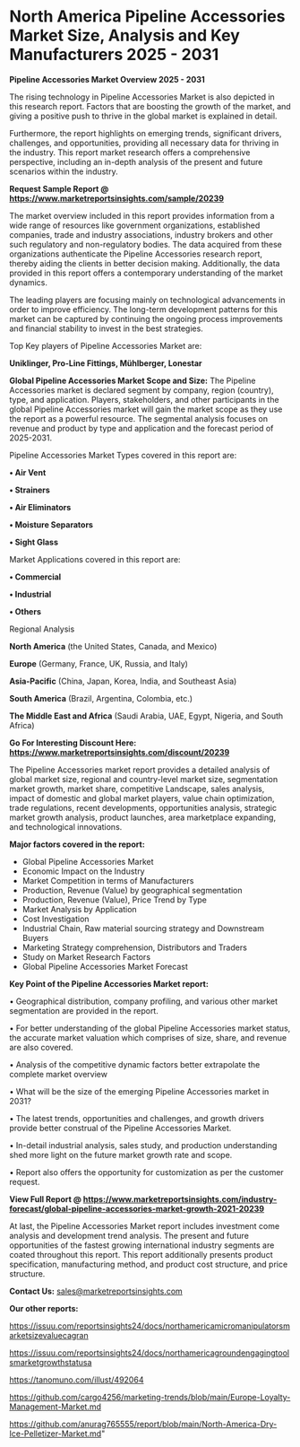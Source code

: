 # North America Pipeline Accessories Market Size, Analysis and Key Manufacturers 2025 - 2031

<Strong> Pipeline Accessories Market Overview 2025 - 2031</strong>

The rising technology in Pipeline Accessories Market is also depicted in this research report. Factors that are boosting the growth of the market, and giving a positive push to thrive in the global market is explained in detail.

Furthermore, the report highlights on emerging trends, significant drivers, challenges, and opportunities, providing all necessary data for thriving in the industry. This report market research offers a comprehensive perspective, including an in-depth analysis of the present and future scenarios within the industry.

<strong>Request Sample Report @ <a href=https://www.marketreportsinsights.com/sample/20239>https://www.marketreportsinsights.com/sample/20239</a></strong>

The market overview included in this report provides information from a wide range of resources like government organizations, established companies, trade and industry associations, industry brokers and other such regulatory and non-regulatory bodies. The data acquired from these organizations authenticate the Pipeline Accessories research report, thereby aiding the clients in better decision making. Additionally, the data provided in this report offers a contemporary understanding of the market dynamics.

The leading players are focusing mainly on technological advancements in order to improve efficiency. The long-term development patterns for this market can be captured by continuing the ongoing process improvements and financial stability to invest in the best strategies.

Top Key players of Pipeline Accessories Market are:

<strong>Uniklinger, Pro-Line Fittings, Mühlberger, Lonestar</strong>

<strong><b>Global Pipeline Accessories Market Scope and Size:</b></strong>
The Pipeline Accessories market is declared segment by company, region (country), type, and application. Players, stakeholders, and other participants in the global Pipeline Accessories market will gain the market scope as they use the report as a powerful resource. The segmental analysis focuses on revenue and product by type and application and the forecast period of 2025-2031.

Pipeline Accessories Market Types covered in this report are:

<strong>• Air Vent

• Strainers

• Air Eliminators

• Moisture Separators

• Sight Glass</strong>

Market Applications covered in this report are:

<strong>• Commercial

• Industrial

• Others</strong> 

Regional Analysis

<strong>North America</strong> (the United States, Canada, and Mexico)

<strong>Europe</strong> (Germany, France, UK, Russia, and Italy)

<strong>Asia-Pacific</strong> (China, Japan, Korea, India, and Southeast Asia)

<strong>South America</strong> (Brazil, Argentina, Colombia, etc.)

<strong>The Middle East and Africa</strong> (Saudi Arabia, UAE, Egypt, Nigeria, and South Africa)

<strong>Go For Interesting Discount Here: <a href=https://www.marketreportsinsights.com/discount/20239>https://www.marketreportsinsights.com/discount/20239</a></strong>

The Pipeline Accessories market report provides a detailed analysis of global market size, regional and country-level market size, segmentation market growth, market share, competitive Landscape, sales analysis, impact of domestic and global market players, value chain optimization, trade regulations, recent developments, opportunities analysis, strategic market growth analysis, product launches, area marketplace expanding, and technological innovations.

<strong><b>Major factors covered in the report:</b></strong>
<ul>
  <li>Global Pipeline Accessories Market </li>
  <li>Economic Impact on the Industry</li>
  <li>Market Competition in terms of Manufacturers</li>
  <li>Production, Revenue (Value) by geographical segmentation</li>
  <li>Production, Revenue (Value), Price Trend by Type</li>
  <li>Market Analysis by Application</li>
  <li>Cost Investigation</li>
  <li>Industrial Chain, Raw material sourcing strategy and Downstream Buyers</li>
  <li>Marketing Strategy comprehension, Distributors and Traders</li>
  <li>Study on Market Research Factors</li>
  <li>Global Pipeline Accessories Market Forecast</li>
</ul>

<strong><b>Key Point of the Pipeline Accessories Market report:</b></strong>

• Geographical distribution, company profiling, and various other market segmentation are provided in the report.

• For better understanding of the global Pipeline Accessories market status, the accurate market valuation which comprises of size, share, and revenue are also covered.

• Analysis of the competitive dynamic factors better extrapolate the complete market overview

• What will be the size of the emerging Pipeline Accessories market in 2031?

• The latest trends, opportunities and challenges, and growth drivers provide better construal of the Pipeline Accessories Market.

• In-detail industrial analysis, sales study, and production understanding shed more light on the future market growth rate and scope.

• Report also offers the opportunity for customization as per the customer request.

<strong><b>View Full Report @ <a href=https://www.marketreportsinsights.com/industry-forecast/global-pipeline-accessories-market-growth-2021-20239>https://www.marketreportsinsights.com/industry-forecast/global-pipeline-accessories-market-growth-2021-20239</a></b></strong>


At last, the Pipeline Accessories Market report includes investment come analysis and development trend analysis. The present and future opportunities of the fastest growing international industry segments are coated throughout this report. This report additionally presents product specification, manufacturing method, and product cost structure, and price structure.

<strong>Contact Us:</strong>
sales@marketreportsinsights.com

<strong>Our other reports:</strong>

<a href=https://issuu.com/reportsinsights24/docs/northamericamicromanipulatorsmarketsizevaluecagran>https://issuu.com/reportsinsights24/docs/northamericamicromanipulatorsmarketsizevaluecagran</a>

<a href=https://issuu.com/reportsinsights24/docs/northamericagroundengagingtoolsmarketgrowthstatusa>https://issuu.com/reportsinsights24/docs/northamericagroundengagingtoolsmarketgrowthstatusa</a>

<a href=https://tanomuno.com/illust/492064>https://tanomuno.com/illust/492064</a>

<a href=https://github.com/cargo4256/marketing-trends/blob/main/Europe-Loyalty-Management-Market.md>https://github.com/cargo4256/marketing-trends/blob/main/Europe-Loyalty-Management-Market.md</a>

<a href=https://github.com/anurag765555/report/blob/main/North-America-Dry-Ice-Pelletizer-Market.md>https://github.com/anurag765555/report/blob/main/North-America-Dry-Ice-Pelletizer-Market.md</a>"
